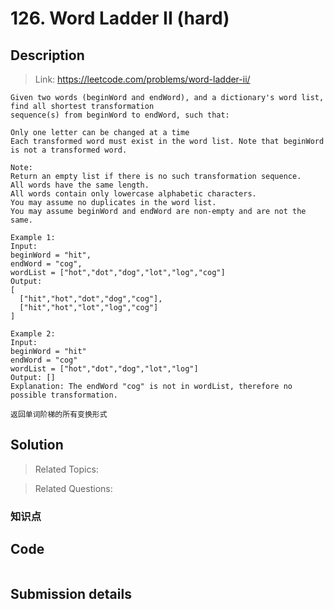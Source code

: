 # 126. Word Ladder II (hard)

## Description

> Link: https://leetcode.com/problems/word-ladder-ii/

```
Given two words (beginWord and endWord), and a dictionary's word list, find all shortest transformation
sequence(s) from beginWord to endWord, such that:

Only one letter can be changed at a time
Each transformed word must exist in the word list. Note that beginWord is not a transformed word.

Note:
Return an empty list if there is no such transformation sequence.
All words have the same length.
All words contain only lowercase alphabetic characters.
You may assume no duplicates in the word list.
You may assume beginWord and endWord are non-empty and are not the same.

Example 1:
Input:
beginWord = "hit",
endWord = "cog",
wordList = ["hot","dot","dog","lot","log","cog"]
Output:
[
  ["hit","hot","dot","dog","cog"],
  ["hit","hot","lot","log","cog"]
]

Example 2:
Input:
beginWord = "hit"
endWord = "cog"
wordList = ["hot","dot","dog","lot","log"]
Output: []
Explanation: The endWord "cog" is not in wordList, therefore no possible transformation.

返回单词阶梯的所有变换形式

```


## Solution

> Related Topics: 

> Related Questions:



### 知识点
>



## Code

```java

```


## Submission details
